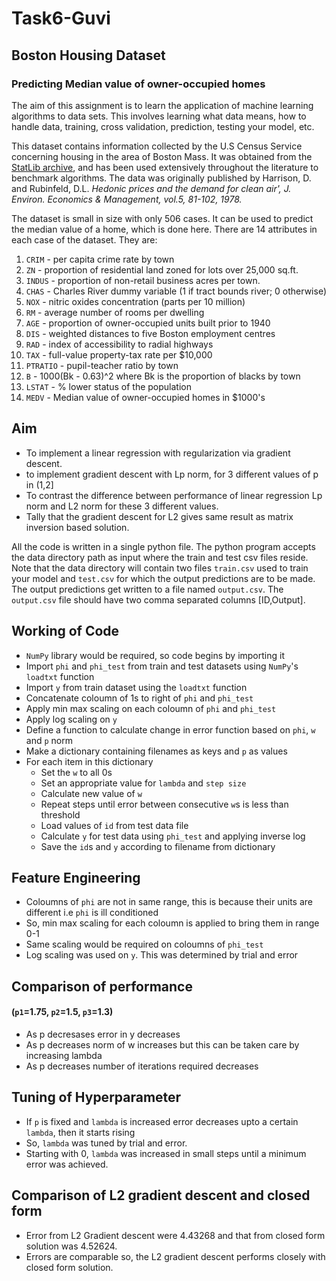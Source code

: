 # Task6-Guvi

## Boston Housing Dataset
### Predicting Median value of owner-occupied homes 

The aim of this assignment is to learn the application of machine learning algorithms to data sets. This involves learning what data means, how to handle data, training, cross validation, prediction, testing your model, etc.

This dataset contains information collected by the U.S Census Service concerning housing in the area of Boston Mass. It was obtained from the [StatLib archive](http://lib.stat.cmu.edu/datasets/boston), and has been used extensively throughout the literature to benchmark algorithms. The data was originally published by Harrison, D. and Rubinfeld, D.L. *Hedonic prices and the demand for clean air', J. Environ. Economics & Management, vol.5, 81-102, 1978.*

The dataset is small in size with only 506 cases. It can be used to predict the median value of a home, which is done here. There are 14 attributes in each case of the dataset. They are:

1. `CRIM` - per capita crime rate by town
2. `ZN` - proportion of residential land zoned for lots over 25,000 sq.ft.
3. `INDUS` - proportion of non-retail business acres per town.
4. `CHAS` - Charles River dummy variable (1 if tract bounds river; 0 otherwise)
5. `NOX` - nitric oxides concentration (parts per 10 million)
6. `RM` - average number of rooms per dwelling
7. `AGE` - proportion of owner-occupied units built prior to 1940
8. `DIS` - weighted distances to five Boston employment centres
9. `RAD` - index of accessibility to radial highways
10. `TAX` - full-value property-tax rate per $10,000
11. `PTRATIO` - pupil-teacher ratio by town
12. `B` - 1000(Bk - 0.63)^2 where Bk is the proportion of blacks by town
13. `LSTAT` - % lower status of the population
14. `MEDV` - Median value of owner-occupied homes in $1000's

## Aim

- To implement a linear regression with regularization via gradient descent. 
- to implement gradient descent with Lp norm, for 3 different values of p in (1,2]
- To contrast the difference between performance of linear regression Lp norm and L2 norm for these 3 different values.
- Tally that the gradient descent for L2 gives same result as matrix inversion based solution.


All the code is written in a single python file. The python program accepts the data directory path as input where the train and test csv files reside. Note that the data directory will contain two files `train.csv` used to train your model and `test.csv` for which the output predictions are to be made. The output predictions get written to a file named `output.csv`. The `output.csv` file should have two comma separated columns [ID,Output].


## Working of Code

- `NumPy` library would be required, so code begins by importing it
- Import `phi` and `phi_test` from train and test datasets using `NumPy`'s `loadtxt` function
- Import `y` from train dataset using the `loadtxt` function
- Concatenate coloumn of 1s to right of `phi` and `phi_test`
- Apply min max scaling on each coloumn of `phi` and `phi_test`
- Apply log scaling on `y`
- Define a function to calculate change in error function based on `phi`, `w` and `p` norm
- Make a dictionary containing filenames as keys and `p` as values
- For each item in this dictionary
    + Set the `w` to all 0s
    + Set an appropriate value for `lambda` and `step size`
    + Calculate new value of `w`
    + Repeat steps until error between consecutive `w`s is less than threshold
    + Load values of `id` from test data file
    + Calculate `y` for test data using `phi_test` and applying inverse log
    + Save the `id`s and `y` according to filename from dictionary

## Feature Engineering

- Coloumns of `phi` are not in same range, this is because their units are different i.e `phi` is ill conditioned
- So, min max scaling for each coloumn is applied to bring them in range 0-1
- Same scaling would be required on coloumns of `phi_test`
- Log scaling was used on `y`. This was determined by trial and error

## Comparison of performance 
#### (`p1`=1.75, `p2`=1.5, `p3`=1.3)

- As p decresases error in y decreases
- As p decreases norm of w increases but this can be taken care by increasing lambda
- As p decreases number of iterations required decreases

## Tuning of Hyperparameter

- If `p` is fixed and `lambda` is increased error decreases upto a certain `lambda`, then it starts rising
- So, `lambda` was tuned by trial and error.
- Starting with 0, `lambda` was increased in small steps until a minimum error was achieved.

## Comparison of L2 gradient descent and closed form

- Error from L2 Gradient descent were 4.43268 and that from closed form solution was 4.52624.
- Errors are comparable so, the L2 gradient descent performs closely with closed form solution.
